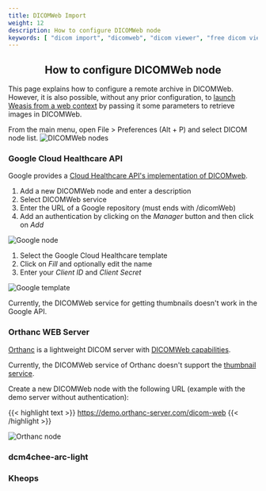 ```yaml
---
title: DICOMWeb Import
weight: 12
description: How to configure DICOMWeb node
keywords: [ "dicom import", "dicomweb", "dicom viewer", "free dicom viewer", "open source dicom viewer", "weasis dicom viewer", "pacs viewer" ]
---
```


## <center>How to configure DICOMWeb node</center>

This page explains how to configure a remote archive in DICOMWeb. However, it is also possible, without any prior configuration, to [launch Weasis from a web context](../../basics/customize/integration/#download-directly-with-dicomweb-restful-services) by passing it some parameters to retrieve images in DICOMWeb.

From the main menu, open File > Preferences (Alt + P) and select DICOM node list.
![DICOMWeb nodes](/tuto/dicomweb-nodes.png?classes=shadow&width=750)

### Google Cloud Healthcare API

Google provides a [Cloud Healthcare API's implementation of DICOMweb](https://cloud.google.com/healthcare/docs/how-tos/dicomweb).

1. Add a new DICOMWeb node and enter a description
2. Select DICOMWeb service
3. Enter the URL of a Google repository (must ends with /dicomWeb)
4. Add an authentication by clicking on the *Manager* button and then click on *Add*

![Google node](/tuto/dicomweb-google-node.png?classes=shadow&width=750)

1. Select the Google Cloud Healthcare template
2. Click on *Fill* and optionally edit the name
3. Enter your *Client ID* and *Client Secret*

![Google template](/tuto/dicomweb-google-auth.png?classes=shadow&width=750)

Currently, the DICOMWeb service for getting thumbnails doesn't work in the Google API.

### Orthanc WEB Server

[Orthanc](https://www.orthanc-server.com/) is a lightweight DICOM server with [DICOMWeb capabilities](https://www.orthanc-server.com/static.php?page=dicomweb).

Currently, the DICOMWeb service of Orthanc doesn't support the [thumbnail service](https://www.dicomstandard.org/news/supplements/view/thumbnail-service-over-dicomweb).

Create a new DICOMWeb node with the following URL (example with the demo server without authentication):

{{< highlight text >}}
https://demo.orthanc-server.com/dicom-web
{{< /highlight >}}

![Orthanc node](/tuto/dicomweb-orthanc.png?classes=shadow&width=750)

### dcm4chee-arc-light

### Kheops

